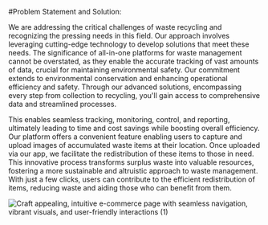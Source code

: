 
#Problem Statement and Solution:

We are addressing the critical challenges of waste recycling and recognizing the pressing needs in this field. Our approach involves leveraging cutting-edge technology to develop solutions that meet these needs. The significance of all-in-one platforms for waste management cannot be overstated, as they enable the accurate tracking of vast amounts of data, crucial for maintaining environmental safety.
Our commitment extends to environmental conservation and enhancing operational efficiency and safety. Through our advanced solutions, encompassing every step from collection to recycling, you'll gain access to comprehensive data and streamlined processes. 


This enables seamless tracking, monitoring, control, and reporting, ultimately leading to time and cost savings while boosting overall efficiency.
Our platform offers a convenient feature enabling users to capture and upload images of accumulated waste items at their location. Once uploaded via our app, we facilitate the redistribution of these items to those in need. This innovative process transforms surplus waste into valuable resources, fostering a more sustainable and altruistic approach to waste management. With just a few clicks, users can contribute to the efficient redistribution of items, reducing waste and aiding those who can benefit from them.

![Craft appealing, intuitive e-commerce page with seamless navigation, vibrant visuals, and user-friendly interactions  (1)](https://github.com/Kanisk2125/VHACK2/assets/105097052/f4a16697-0e96-4d0e-b81d-c06b6c9faed4)






